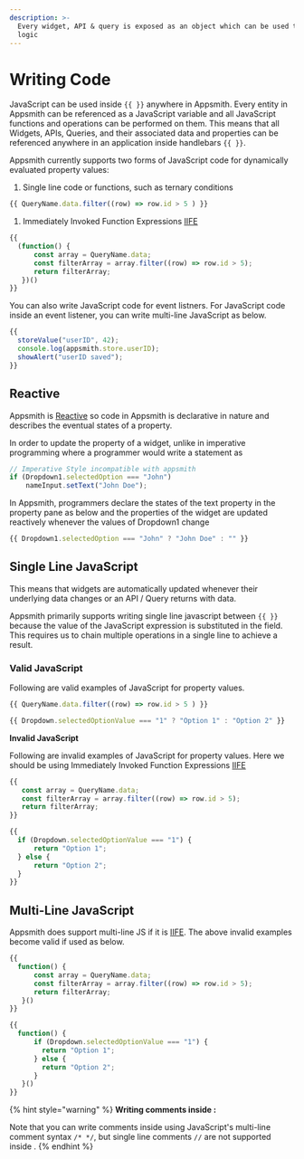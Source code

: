 ```yaml
---
description: >-
  Every widget, API & query is exposed as an object which can be used to write
  logic
---
```


# Writing Code

JavaScript can be used inside `{{ }}` anywhere in Appsmith. Every entity in Appsmith can be referenced as a JavaScript variable and all JavaScript functions and operations can be performed on them. This means that all Widgets, APIs, Queries, and their associated data and properties can be referenced anywhere in an application inside handlebars `{{ }}`.

Appsmith currently supports two forms of JavaScript code for dynamically evaluated property values:

1. Single line code or functions, such as ternary conditions

```javascript
{{ QueryName.data.filter((row) => row.id > 5 ) }}
```

1. Immediately Invoked Function Expressions [IIFE](https://developer.mozilla.org/en-US/docs/Glossary/IIFE)

```javascript
{{ 
  (function() {
      const array = QueryName.data;
      const filterArray = array.filter((row) => row.id > 5);
      return filterArray;
   })()
}}
```

You can also write JavaScript code for event listners. For JavaScript code inside an event listener, you can write multi-line JavaScript as below.

```javascript
{{
  storeValue("userID", 42);  
  console.log(appsmith.store.userID); 
  showAlert("userID saved");
}}
```

## Reactive

Appsmith is [Reactive](https://en.wikipedia.org/wiki/Reactive_programming) so code in Appsmith is declarative in nature and describes the eventual states of a property.

In order to update the property of a widget, unlike in imperative programming where a programmer would write a statement as

```javascript
// Imperative Style incompatible with appsmith
if (Dropdown1.selectedOption === "John")
    nameInput.setText("John Doe");
```

In Appsmith, programmers declare the states of the text property in the property pane as below and the properties of the widget are updated reactively whenever the values of Dropdown1 change

```javascript
{{ Dropdown1.selectedOption === "John" ? "John Doe" : "" }}
```

## Single Line JavaScript

This means that widgets are automatically updated whenever their underlying data changes or an API / Query returns with data.

Appsmith primarily supports writing single line javascript between `{{ }}` because the value of the JavaScript expression is substituted in the field. This requires us to chain multiple operations in a single line to achieve a result.

### Valid JavaScript

Following are valid examples of JavaScript for property values.

```javascript
{{ QueryName.data.filter((row) => row.id > 5 ) }}
```

```javascript
{{ Dropdown.selectedOptionValue === "1" ? "Option 1" : "Option 2" }}
```

**Invalid JavaScript**

Following are invalid examples of JavaScript for property values. Here we should be using Immediately Invoked Function Expressions [IIFE](https://developer.mozilla.org/en-US/docs/Glossary/IIFE)

```javascript
{{ 
   const array = QueryName.data;
   const filterArray = array.filter((row) => row.id > 5);
   return filterArray;
}}
```

```javascript
{{ 
  if (Dropdown.selectedOptionValue === "1") {
      return "Option 1";
  } else {
      return "Option 2";
  }
}}
```

## Multi-Line JavaScript

Appsmith does support multi-line JS if it is [IIFE](https://developer.mozilla.org/en-US/docs/Glossary/IIFE). The above invalid examples become valid if used as below.

```javascript
{{ 
  function() {
      const array = QueryName.data;
      const filterArray = array.filter((row) => row.id > 5);
      return filterArray;
   }()
}}
```

```javascript
{{ 
  function() {
      if (Dropdown.selectedOptionValue === "1") {
        return "Option 1";
      } else {
        return "Option 2";
      }
   }()
}}
```

{% hint style="warning" %}
**Writing comments inside :**

Note that you can write comments inside  using JavaScript's multi-line comment syntax `/* */`, but single line comments `//` are not supported inside .
{% endhint %}

